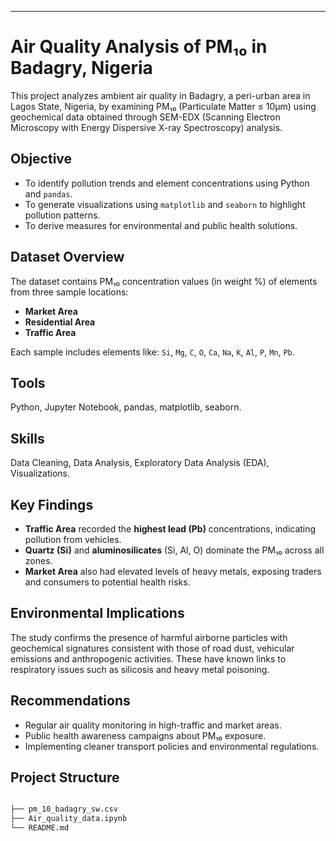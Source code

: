 ---
# Air Quality Analysis of PM₁₀ in Badagry, Nigeria 

This project analyzes ambient air quality in Badagry, a peri-urban area in Lagos State, Nigeria, by examining PM₁₀ (Particulate Matter ≤ 10μm) using geochemical data obtained through SEM-EDX (Scanning Electron Microscopy with Energy Dispersive X-ray Spectroscopy) analysis.

## Objective

- To identify pollution trends and element concentrations using Python and `pandas`.
- To generate visualizations using `matplotlib` and `seaborn` to highlight pollution patterns.
- To derive measures for environmental and public health solutions.


##  Dataset Overview

The dataset contains PM₁₀ concentration values (in weight %) of elements from three sample locations:
- **Market Area**
- **Residential Area**
- **Traffic Area**

Each sample includes elements like:
`Si`, `Mg`, `C`, `O`, `Ca`, `Na`, `K`, `Al`, `P`, `Mn`, `Pb`.


##  Tools

Python, Jupyter Notebook, pandas, matplotlib, seaborn.


## Skills

Data Cleaning, Data Analysis, Exploratory Data Analysis (EDA), Visualizations.


## Key Findings

- **Traffic Area** recorded the **highest lead (Pb)** concentrations, indicating pollution from vehicles.
- **Quartz (Si)** and **aluminosilicates** (Si, Al, O) dominate the PM₁₀ across all zones.
- **Market Area** also had elevated levels of heavy metals, exposing traders and consumers to potential health risks.


##  Environmental Implications

The study confirms the presence of harmful airborne particles with geochemical signatures consistent with those of road dust, vehicular emissions and anthropogenic activities. These have known links to respiratory issues such as silicosis and heavy metal poisoning.


##  Recommendations

- Regular air quality monitoring in high-traffic and market areas.
- Public health awareness campaigns about PM₁₀ exposure.
- Implementing cleaner transport policies and environmental regulations.



##  Project Structure

```bash

├── pm_10_badagry_sw.csv        
├── Air_quality_data.ipynb      
└── README.md                   
